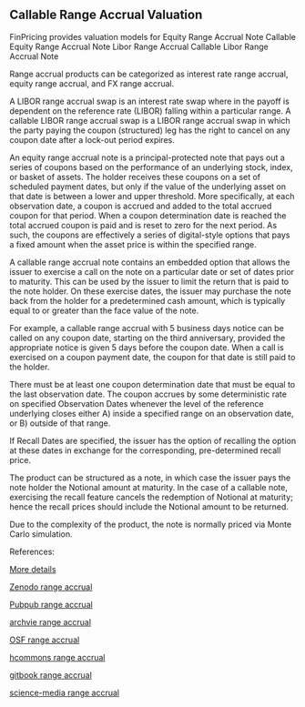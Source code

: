 ## Callable Range Accrual Valuation

FinPricing provides valuation models for
	Equity Range Accrual Note
	Callable Equity Range Accrual Note
	Libor Range Accrual
	Callable Libor Range Accrual Note

Range accrual products can be categorized as interest rate range accrual, equity range accrual, and FX range accrual. 

A LIBOR range accrual swap is an interest rate swap where in the payoff is dependent on the reference rate (LIBOR) falling within a particular range. A callable LIBOR range accrual swap is a LIBOR range accrual swap in which the party paying the coupon (structured) leg has the right to cancel on any coupon date after a lock-out period expires.

An equity range accrual note is a principal-protected note that pays out a series of coupons based on the performance of an underlying stock, index, or basket of assets. The holder receives these coupons on a set of scheduled payment dates, but only if the value of the underlying asset on that date is between a lower and upper threshold. More specifically, at each observation date, a coupon is accrued and added to the total accrued coupon for that period. When a coupon determination date is reached the total accrued coupon is paid and is reset to zero for the next period. As such, the coupons are effectively a series of digital-style options that pays a fixed amount when the asset price is within the specified range.

A callable range accrual note contains an embedded option that allows the issuer to exercise a call on the note on a particular date or set of dates prior to maturity. This can be used by the issuer to limit the return that is paid to the note holder. On these exercise dates, the issuer may purchase the note back from the holder for a predetermined cash amount, which is typically equal to or greater than the face value of the note. 

For example, a callable range accrual with 5 business days notice can be called on any coupon date, starting on the third anniversary, provided the appropriate notice is given 5 days before the coupon date.
When a call is exercised on a coupon payment date, the coupon for that date is still paid to the holder.

There must be at least one coupon determination date that must be equal to the last observation date. The coupon accrues by some deterministic rate on specified Observation Dates whenever the level of the reference underlying closes either 
	A) inside a specified range on an observation date, or 
	B) outside of that range.
 
If Recall Dates are specified, the issuer has the option of recalling the option at these dates in exchange for the corresponding, pre-determined recall price.

The product can be structured as a note, in which case the issuer pays the note holder the Notional amount at maturity. In the case of a callable note, exercising the recall feature cancels the redemption of Notional at maturity; hence the recall prices should include the Notional amount to be returned. 

Due to the complexity of the product, the note is normally priced via Monte Carlo simulation. 



References:

[More details](./EqRangeAccrual-27.pdf)

[Zenodo range accrual](https://zenodo.org/record/4683873/files/EqRangeAccrual-27.pdf)

[Pubpub range accrual](https://david.pubpub.org/pub/lodsaaco/release/1)

[archvie range accrual](https://ia903407.us.archive.org/23/items/eq-range-accrual-27/EqRangeAccrual-archive.pdf)

[OSF range accrual](https://osf.io/476gc/download)

[hcommons range accrual](https://hcommons.org/deposits/download/hc:41502/CONTENT/eqrangeaccrual-27.pdf)

[gitbook range accrual](https://davidlee1203.gitbook.io/callable-range-accrual-note/)

[science-media range accrual](https://science-media.org/userfiles/1020/presentations/1020_presentation_524.pdf)